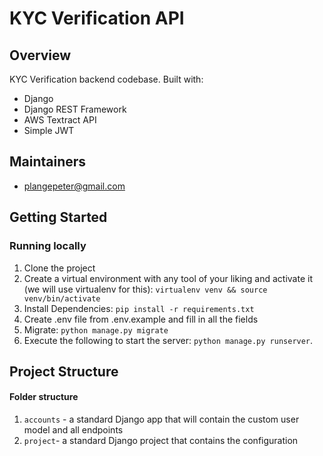 # KYC Verification API

## Overview

KYC Verification backend codebase. Built with:

- Django
- Django REST Framework
- AWS Textract API
- Simple JWT

## Maintainers

- plangepeter@gmail.com

## Getting Started

### Running locally


1. Clone the project
2. Create a virtual environment with any tool of your liking and activate it (we will use virtualenv for this): `virtualenv venv && source venv/bin/activate`
3. Install Dependencies: `pip install -r requirements.txt`
4. Create .env file from .env.example and fill in all the fields
5. Migrate: `python manage.py migrate`
6. Execute the following to start the server: `python manage.py runserver`.

## Project Structure

#### Folder structure

1. `accounts` - a standard Django app that will contain the custom user model and all endpoints
2. `project`- a standard Django project that contains the configuration


